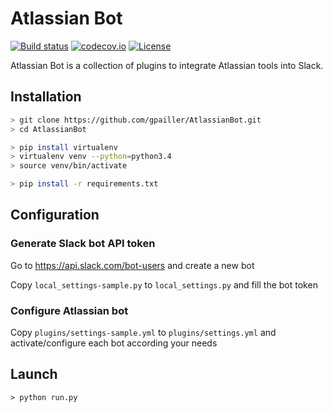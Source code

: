 # Atlassian Bot
[![Build status](https://ci.appveyor.com/api/projects/status/iuqcblbxb9jyk2pb/branch/develop?svg=true)](https://ci.appveyor.com/project/gpailler/atlassianbot/branch/develop)
[![codecov.io](https://codecov.io/github/gpailler/AtlassianBot/coverage.svg?branch=develop)](https://codecov.io/github/gpailler/AtlassianBot?branch=develop)
[![License](https://img.shields.io/badge/license-MIT-blue.svg)](https://github.com/gpailler/AtlassianBot/blob/develop/LICENSE)

Atlassian Bot is a collection of plugins to integrate Atlassian tools into Slack.


## Installation
```bash
> git clone https://github.com/gpailler/AtlassianBot.git
> cd AtlassianBot

> pip install virtualenv
> virtualenv venv --python=python3.4
> source venv/bin/activate

> pip install -r requirements.txt
```

## Configuration
### Generate Slack bot API token
Go to https://api.slack.com/bot-users and create a new bot

Copy `local_settings-sample.py` to `local_settings.py` and fill the bot token

### Configure Atlassian bot
Copy `plugins/settings-sample.yml` to `plugins/settings.yml` and activate/configure each bot according your needs


## Launch
```
> python run.py
```
